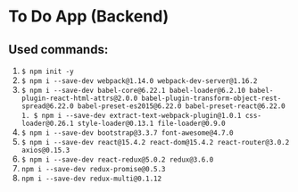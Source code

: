 # To Do App (Backend)

## Used commands:

1. `$ npm init -y`
1. `$ npm i --save-dev webpack@1.14.0 webpack-dev-server@1.16.2`
1. `$ npm i --save-dev babel-core@6.22.1 babel-loader@6.2.10 babel-plugin-react-html-attrs@2.0.0 babel-plugin-transform-object-rest-spread@6.22.0 babel-preset-es2015@6.22.0 babel-preset-react@6.22.0`
`1. $ npm i --save-dev extract-text-webpack-plugin@1.0.1 css-loader@0.26.1 style-loader@0.13.1 file-loader@0.9.0`
1. `$ npm i --save-dev bootstrap@3.3.7 font-awesome@4.7.0`
1. `$ npm i --save-dev react@15.4.2 react-dom@15.4.2 react-router@3.0.2 axios@0.15.3`
1. `$ npm i --save-dev react-redux@5.0.2 redux@3.6.0`
1. `npm i --save-dev redux-promise@0.5.3`
1. `npm i --save-dev redux-multi@0.1.12`